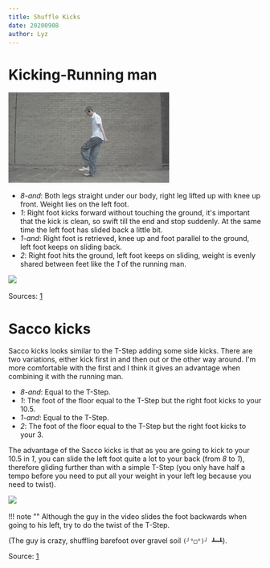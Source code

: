 ```yaml
---
title: Shuffle Kicks
date: 20200908
author: Lyz
---
```


# Kicking-Running man

![](../images/shuffle_kicking_running_man.gif)

* *8-and*: Both legs straight under our body, right leg lifted up
    with knee up front. Weight lies on the left foot.
* *1*: Right foot kicks forward without touching the ground, it's important that
    the kick is clean, so swift till the end and stop suddenly. At the same time
    the left foot has slided back a little bit.
* *1-and*: Right foot is retrieved, knee up and foot parallel to the ground,
    left foot keeps on sliding back.
* *2*: Right foot hits the ground, left foot keeps on sliding, weight is evenly
    shared between feet like the *1* of the running man.

![](../images/shuffle_kicking_running_man_tutorial.gif)

Sources: [1](https://www.youtube.com/embed/rOQa0gXan70?start=13)

# Sacco kicks

Sacco kicks looks similar to the T-Step adding some side kicks. There are two
variations, either kick first in and then out or the other way around. I'm more
comfortable with the first and I think it gives an advantage when combining it
with the running man.

* *8-and*: Equal to the T-Step.
* *1*: The foot of the floor equal to the T-Step but the right foot kicks to
    your 10.5.
* *1-and*: Equal to the T-Step.
* *2*: The foot of the floor equal to the T-Step but the right foot kicks to
    your 3.

The advantage of the Sacco kicks is that as you are going to kick to your 10.5
in *1*, you can slide the left foot quite a lot to your back (from *8* to *1*), therefore gliding
further than with a simple T-Step (you only have half a tempo before you need to
put all your weight in your left leg because you need to twist).

![](../images/sacco_kicks_example.gif)

!!! note ""
    Although the guy in the video slides the foot backwards when going to his
    left, try to do the twist of the T-Step.

(The guy is crazy, shuffling barefoot over gravel soil `(╯°□°)╯ ┻━┻`).

Source: [1](https://www.youtube.com/embed/1RHfw0IYrU8?start=598)
